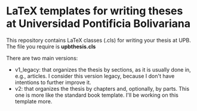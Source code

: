 # LaTeX templates for writing theses at Universidad Pontificia Bolivariana

This repository contains LaTeX classes (.cls) for writing your thesis at UPB. The file you require is **upbthesis.cls**

There are two main versions:
- v1_legacy: that organizes the thesis by sections, as it is usually done in, e.g., articles. I consider this version legacy, because I don't have intentions to further improve it.
- v2: that organizes the thesis by chapters and, optionally, by parts. This one is more like the standard book template. I'll be working on this template more.
